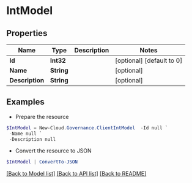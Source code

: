 # IntModel
## Properties

Name | Type | Description | Notes
------------ | ------------- | ------------- | -------------
**Id** | **Int32** |  | [optional] [default to 0]
**Name** | **String** |  | [optional] 
**Description** | **String** |  | [optional] 

## Examples

- Prepare the resource
```powershell
$IntModel = New-Cloud.Governance.ClientIntModel  -Id null `
 -Name null `
 -Description null
```

- Convert the resource to JSON
```powershell
$IntModel | ConvertTo-JSON
```

[[Back to Model list]](../README.md#documentation-for-models) [[Back to API list]](../README.md#documentation-for-api-endpoints) [[Back to README]](../README.md)

